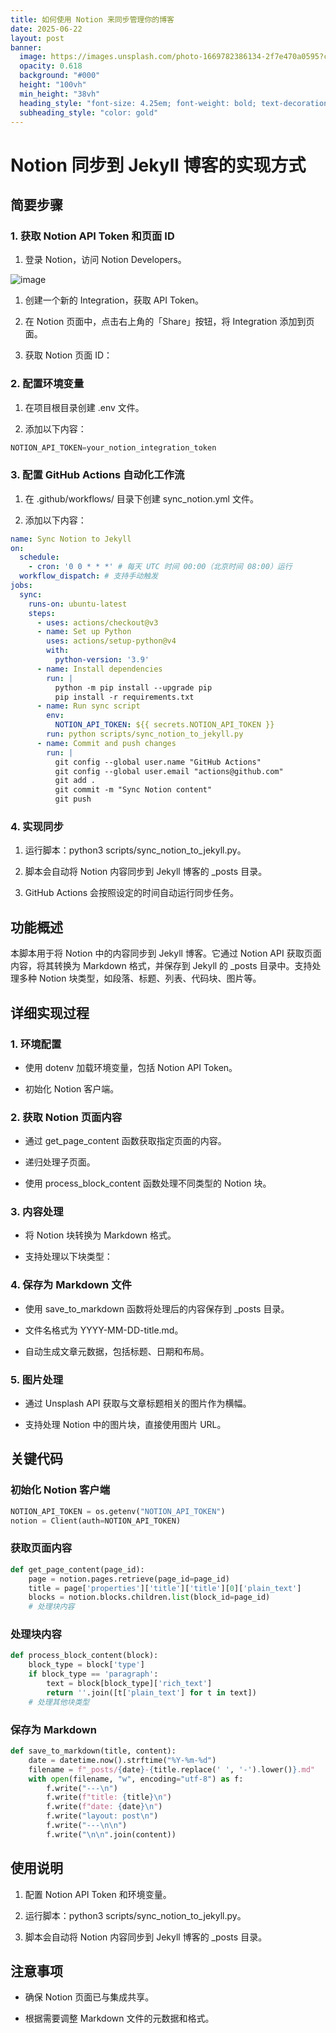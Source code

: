 ```yaml
---
title: 如何使用 Notion 来同步管理你的博客
date: 2025-06-22
layout: post
banner:
  image: https://images.unsplash.com/photo-1669782386134-2f7e470a0595?crop=entropy&cs=tinysrgb&fit=max&fm=jpg&ixid=M3w2OTIwMzJ8MHwxfHJhbmRvbXx8fHx8fHx8fDE3NTA1NjY3NDJ8&ixlib=rb-4.1.0&q=80&w=1080
  opacity: 0.618
  background: "#000"
  height: "100vh"
  min_height: "38vh"
  heading_style: "font-size: 4.25em; font-weight: bold; text-decoration: underline"
  subheading_style: "color: gold"
---
```


# Notion 同步到 Jekyll 博客的实现方式

## 简要步骤

### 1. 获取 Notion API Token 和页面 ID

1. 登录 Notion，访问 Notion Developers。

![image](https://prod-files-secure.s3.us-west-2.amazonaws.com/a7a0cc5a-89b9-4cda-8686-1fba0ca52f40/d19c1afe-dea5-4312-9333-786b0ba83054/image.png?X-Amz-Algorithm=AWS4-HMAC-SHA256&X-Amz-Content-Sha256=UNSIGNED-PAYLOAD&X-Amz-Credential=ASIAZI2LB466RSTWCBZS%2F20250622%2Fus-west-2%2Fs3%2Faws4_request&X-Amz-Date=20250622T043221Z&X-Amz-Expires=3600&X-Amz-Security-Token=IQoJb3JpZ2luX2VjEPj%2F%2F%2F%2F%2F%2F%2F%2F%2F%2FwEaCXVzLXdlc3QtMiJGMEQCIA2nP9Xb3BJQYc6Z%2F6c5NYp%2BjpbVhrUDiIVXQdNpL6AEAiAPqFW%2F%2BTVE%2BA8XCQiwsuvNrsk%2F9ueLOHi0iEBNa1oixCqIBAjh%2F%2F%2F%2F%2F%2F%2F%2F%2F%2F8BEAAaDDYzNzQyMzE4MzgwNSIMgJ3oSz8PH1SsHHnqKtwDBPEutylvbQPNb0MMWFTrUnAzmdOrzFpex7%2FzoYRWHjTqlyDBD9e7J7cbK82VgLOVQuvIqY8XP%2BHWgg11M%2BQOoEK%2FTR42CwG3dGqbQPUGoQ29KxVZc4DGyYiEEmYpjxZRPQ2vcgDW4soAxnC44Ux04M5MHW7zJiJWVsnnh5yejjRgrpG2MdVLcsE%2FxUy8vSFct8rgq6rzHWBhh%2FS3aq9xtZkR4cELKdsbxiA1rsJuf6KPZOwjUe0F%2BMMKu8G%2BJN%2F4y7cnugH4FuuCKHMD3j5IWNID5IPph7pmxlkPi4YBsn%2BFe1UoLPz4V5g%2BqniMTgrcrhFg5qS0vhKW4XXBIbgk0W3qziAAGURhIZNzkGmKI7ZMrXh2aTf%2BR3uXCyXNiabHbRKr3UiX4VlgS49wOfG4rRADipaTR%2FrG7X7aGbIGeUBZpXFRHlma4nAarOZuqKjjR0PTAJQ4cK99arNxzVp2fNWvwnUTW36AzVNzCWnpIw4K%2FiCiNBADLLCGfAeKtt8Kqi23AN0yzsmyj%2BU25KlQn5M2QpL0CmPH4cXLDh%2BWKBKb9Pr37A3In5STrWNNy9Bc6kWMr4jvI%2BSmdsJSu6wbPexkVR38nfB5kH8RdX1IDPDYDHIaeiYf718alyEwzYjdwgY6pgFMinDvB%2Bfw9UnLLVgwPxJ4xY%2BXh08%2FqJturaB9upw7SlrLyXLhGTREhxqWhBL7AdJ%2FNL%2FJvTfGnGfkf6E8k6yMi8NlYkt8Sa2Ao6YcJ5Zr7MTMu8jSus1JS6NTbB1cPaghm%2BWiWn93%2BwC2U8T5WIK%2Fl1mX5YgpYWvjhtX0YJK0yZuJlTTzSj3jQ2vFYAwnmSion3dILo0qqXFSaRjdl1MLW4OLVLWR&X-Amz-Signature=512531c18ca3778213cb63734fe5a5587d266bfc63d6c20a3b040438b294a30f&X-Amz-SignedHeaders=host&x-amz-checksum-mode=ENABLED&x-id=GetObject)

1. 创建一个新的 Integration，获取 API Token。

1. 在 Notion 页面中，点击右上角的「Share」按钮，将 Integration 添加到页面。

1. 获取 Notion 页面 ID：


### 2. 配置环境变量

1. 在项目根目录创建 .env 文件。

1. 添加以下内容：

```javascript
NOTION_API_TOKEN=your_notion_integration_token
```

### 3. 配置 GitHub Actions 自动化工作流

1. 在 .github/workflows/ 目录下创建 sync_notion.yml 文件。

1. 添加以下内容：

```yaml
name: Sync Notion to Jekyll
on:
  schedule:
    - cron: '0 0 * * *' # 每天 UTC 时间 00:00（北京时间 08:00）运行
  workflow_dispatch: # 支持手动触发
jobs:
  sync:
    runs-on: ubuntu-latest
    steps:
      - uses: actions/checkout@v3
      - name: Set up Python
        uses: actions/setup-python@v4
        with:
          python-version: '3.9'
      - name: Install dependencies
        run: |
          python -m pip install --upgrade pip
          pip install -r requirements.txt
      - name: Run sync script
        env:
          NOTION_API_TOKEN: ${{ secrets.NOTION_API_TOKEN }}
        run: python scripts/sync_notion_to_jekyll.py
      - name: Commit and push changes
        run: |
          git config --global user.name "GitHub Actions"
          git config --global user.email "actions@github.com"
          git add .
          git commit -m "Sync Notion content"
          git push
```

### 4. 实现同步

1. 运行脚本：python3 scripts/sync_notion_to_jekyll.py。

1. 脚本会自动将 Notion 内容同步到 Jekyll 博客的 _posts 目录。

1. GitHub Actions 会按照设定的时间自动运行同步任务。

## 功能概述

本脚本用于将 Notion 中的内容同步到 Jekyll 博客。它通过 Notion API 获取页面内容，将其转换为 Markdown 格式，并保存到 Jekyll 的 _posts 目录中。支持处理多种 Notion 块类型，如段落、标题、列表、代码块、图片等。

## 详细实现过程

### 1. 环境配置

- 使用 dotenv 加载环境变量，包括 Notion API Token。

- 初始化 Notion 客户端。

### 2. 获取 Notion 页面内容

- 通过 get_page_content 函数获取指定页面的内容。

- 递归处理子页面。

- 使用 process_block_content 函数处理不同类型的 Notion 块。

### 3. 内容处理

- 将 Notion 块转换为 Markdown 格式。

- 支持处理以下块类型：


### 4. 保存为 Markdown 文件

- 使用 save_to_markdown 函数将处理后的内容保存到 _posts 目录。

- 文件名格式为 YYYY-MM-DD-title.md。

- 自动生成文章元数据，包括标题、日期和布局。

### 5. 图片处理

- 通过 Unsplash API 获取与文章标题相关的图片作为横幅。

- 支持处理 Notion 中的图片块，直接使用图片 URL。

## 关键代码

### 初始化 Notion 客户端

```python
NOTION_API_TOKEN = os.getenv("NOTION_API_TOKEN")
notion = Client(auth=NOTION_API_TOKEN)
```

### 获取页面内容

```python
def get_page_content(page_id):
    page = notion.pages.retrieve(page_id=page_id)
    title = page['properties']['title']['title'][0]['plain_text']
    blocks = notion.blocks.children.list(block_id=page_id)
    # 处理块内容
```

### 处理块内容

```python
def process_block_content(block):
    block_type = block['type']
    if block_type == 'paragraph':
        text = block[block_type]['rich_text']
        return ''.join([t['plain_text'] for t in text])
    # 处理其他块类型
```

### 保存为 Markdown

```python
def save_to_markdown(title, content):
    date = datetime.now().strftime("%Y-%m-%d")
    filename = f"_posts/{date}-{title.replace(' ', '-').lower()}.md"
    with open(filename, "w", encoding="utf-8") as f:
        f.write("---\n")
        f.write(f"title: {title}\n")
        f.write(f"date: {date}\n")
        f.write("layout: post\n")
        f.write("---\n\n")
        f.write("\n\n".join(content))
```

## 使用说明

1. 配置 Notion API Token 和环境变量。

1. 运行脚本：python3 scripts/sync_notion_to_jekyll.py。

1. 脚本会自动将 Notion 内容同步到 Jekyll 博客的 _posts 目录。

## 注意事项

- 确保 Notion 页面已与集成共享。

- 根据需要调整 Markdown 文件的元数据和格式。